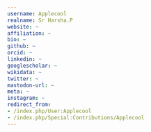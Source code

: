 ```yaml
---
username: Applecool
realname: Sr Harsha.P
website: ~
affiliation: ~
bio: ~
github: ~
orcid: ~
linkedin: ~
googlescholar: ~
wikidata: ~
twitter: ~
mastodon-url: ~
meta: ~
instagram: ~
redirect_from:
- /index.php/User:Applecool
- /index.php/Special:Contributions/Applecool
---
```

